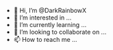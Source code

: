 - 👋 Hi, I’m @DarkRainbowX
- 👀 I’m interested in ...
- 🌱 I’m currently learning ...
- 💞️ I’m looking to collaborate on ...
- 📫 How to reach me ...

<!---
DarkRainbowX/DarkRainbowX is a ✨ special ✨ repository because its `README.md` (this file) appears on your GitHub profile.
You can click the Preview link to take a look at your changes.
--->
